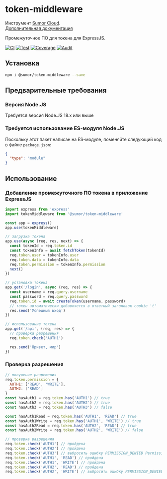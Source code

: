 # token-middleware

Инструмент [Sumor Cloud](https://sumor.cloud).  
[Дополнительная документация](https://sumor.cloud/token-middleware)

Промежуточное ПО для токена для ExpressJS.

[![CI](https://github.com/sumor-cloud/token-middleware/actions/workflows/ci.yml/badge.svg)](https://github.com/sumor-cloud/token-middleware/actions/workflows/ci.yml)
[![Test](https://github.com/sumor-cloud/token-middleware/actions/workflows/ut.yml/badge.svg)](https://github.com/sumor-cloud/token-middleware/actions/workflows/ut.yml)
[![Coverage](https://github.com/sumor-cloud/token-middleware/actions/workflows/coverage.yml/badge.svg)](https://github.com/sumor-cloud/token-middleware/actions/workflows/coverage.yml)
[![Audit](https://github.com/sumor-cloud/token-middleware/actions/workflows/audit.yml/badge.svg)](https://github.com/sumor-cloud/token-middleware/actions/workflows/audit.yml)

## Установка

```bash
npm i @sumor/token-middleware --save
```

## Предварительные требования

### Версия Node.JS

Требуется версия Node.JS 18.x или выше

### Требуется использование ES-модуля Node.JS

Поскольку этот пакет написан на ES-модуле,
поменяйте следующий код в файле `package.json`:

```json
{
  "type": "module"
}
```

## Использование

### Добавление промежуточного ПО токена в приложение ExpressJS

```javascript
import express from 'express'
import tokenMiddleware from '@sumor/token-middleware'

const app = express()
app.use(tokenMiddleware)

// загрузка токена
app.use(async (req, res, next) => {
  const tokenId = req.token.id
  const tokenInfo = await fetchToken(tokenId)
  req.token.user = tokenInfo.user
  req.token.data = tokenInfo.data
  req.token.permission = tokenInfo.permission
  next()
})

// установка токена
app.get('/login', async (req, res) => {
  const username = req.query.username
  const password = req.query.password
  req.token.id = await createToken(username, password)
  // токен автоматически добавляется в ответный заголовок cookie 't'
  res.send('Успешный вход')
})

// использование токена
app.get('/api', (req, res) => {
  // проверка разрешения
  req.token.check('AUTH1')

  res.send('Привет, мир')
})
```

### Проверка разрешения

```javascript
// получение разрешения
req.token.permission = {
  AUTH1: ['READ', 'WRITE'],
  AUTH2: ['READ']
}
const hasAuth1 = req.token.has('AUTH1') // true
const hasAuth2 = req.token.has('AUTH2') // true
const hasAuth3 = req.token.has('AUTH3') // false

const hasAuth1Read = req.token.has('AUTH1', 'READ') // true
const hasAuth1Write = req.token.has('AUTH1', 'WRITE') // true
const hasAuth2Read = req.token.has('AUTH2', 'READ') // true
const hasAuth2Write = req.token.has('AUTH2', 'WRITE') // false

// проверка разрешения
req.token.check('AUTH1') // пройдена
req.token.check('AUTH2') // пройдена
req.token.check('AUTH3') // выбросить ошибку PERMISSION_DENIED Permission denied: AUTH3
req.token.check('AUTH1', 'READ') // пройдена
req.token.check('AUTH1', 'WRITE') // пройдена
req.token.check('AUTH2', 'READ') // пройдена
req.token.check('AUTH2', 'WRITE') // выбросить ошибку PERMISSION_DENIED Permission denied: AUTH2=WRITE
```
